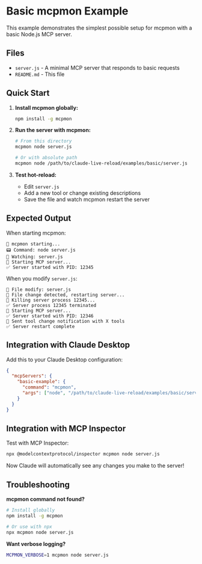 # Basic mcpmon Example

This example demonstrates the simplest possible setup for mcpmon with a basic Node.js MCP server.

## Files

- `server.js` - A minimal MCP server that responds to basic requests
- `README.md` - This file

## Quick Start

1. **Install mcpmon globally:**
   ```bash
   npm install -g mcpmon
   ```

2. **Run the server with mcpmon:**
   ```bash
   # From this directory
   mcpmon node server.js
   
   # Or with absolute path
   mcpmon node /path/to/claude-live-reload/examples/basic/server.js
   ```

3. **Test hot-reload:**
   - Edit `server.js`
   - Add a new tool or change existing descriptions  
   - Save the file and watch mcpmon restart the server

## Expected Output

When starting mcpmon:

```
🔧 mcpmon starting...
📟 Command: node server.js
👀 Watching: server.js
🚀 Starting MCP server...
✅ Server started with PID: 12345
```

When you modify `server.js`:

```
📝 File modify: server.js
🔄 File change detected, restarting server...
🛑 Killing server process 12345...
✅ Server process 12345 terminated
🚀 Starting MCP server...
✅ Server started with PID: 12346
📢 Sent tool change notification with X tools
✅ Server restart complete
```

## Integration with Claude Desktop

Add this to your Claude Desktop configuration:

```json
{
  "mcpServers": {
    "basic-example": {
      "command": "mcpmon",
      "args": ["node", "/path/to/claude-live-reload/examples/basic/server.js"]
    }
  }
}
```

## Integration with MCP Inspector

Test with MCP Inspector:

```bash
npx @modelcontextprotocol/inspector mcpmon node server.js
```

Now Claude will automatically see any changes you make to the server!

## Troubleshooting

**mcpmon command not found?**
```bash
# Install globally
npm install -g mcpmon

# Or use with npx
npx mcpmon node server.js
```

**Want verbose logging?**
```bash
MCPMON_VERBOSE=1 mcpmon node server.js
```